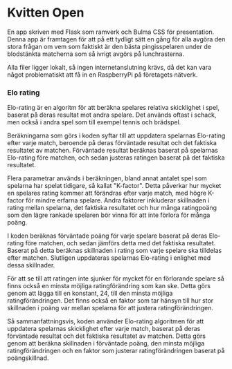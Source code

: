 # Kvitten Open
En app skriven med Flask som ramverk och Bulma CSS för presentation. Denna app är framtagen för att på ett tydligt sätt en gång för alla avgöra den stora frågan om vem som faktiskt är den bästa pingisspelaren under de blodstänkta matcherna som så ivrigt avgörs på lunchrasterna.

Alla filer ligger lokalt, så ingen internetanslutning krävs, då det kan vara något problematiskt att få in en RaspberryPi på företagets nätverk.

### Elo rating
Elo-rating är en algoritm för att beräkna spelares relativa skicklighet i spel, baserat på deras resultat mot andra spelare. Det används oftast i schack, men också i andra spel som till exempel tennis och brädspel.

Beräkningarna som görs i koden syftar till att uppdatera spelarnas Elo-rating efter varje match, beroende på deras förväntade resultat och det faktiska resultatet av matchen. Förväntade resultat beräknas baserat på spelarnas Elo-rating före matchen, och sedan justeras ratingen baserat på det faktiska resultatet.

Flera parametrar används i beräkningen, bland annat antalet spel som spelarna har spelat tidigare, så kallat "K-factor". Detta påverkar hur mycket en spelares rating kommer att förändras efter varje match, med högre K-factor för mindre erfarna spelare. Andra faktorer inkluderar skillnaden i rating mellan spelarna, det faktiska resultatet och hur många ratingpoäng som den lägre rankade spelaren bör vinna för att inte förlora för många poäng.

I koden beräknas förväntade poäng för varje spelare baserat på deras Elo-rating före matchen, och sedan jämförs detta med det faktiska resultatet. Baserat på detta beräknas skillnaden i rating som varje spelare ska tilldelas efter matchen. Slutligen uppdateras spelarnas Elo-rating i enlighet med dessa skillnader.

För att se till att ratingen inte sjunker för mycket för en förlorande spelare så finns också en minsta möjliga ratingförändring som kan ske. Detta görs genom att lägga till en konstant, 24, till den minsta möjliga ratingförändringen. Det finns också en faktor som tar hänsyn till hur stor skillnaden i poäng var mellan spelarna för att justera ratingförändringen.

Så sammanfattningsvis, koden använder Elo-rating algoritmen för att uppdatera spelarnas skicklighet efter varje match, baserat på deras förväntade resultat och det faktiska resultatet av matchen. Detta görs genom att beräkna skillnaden i förväntade poäng, den minsta möjliga ratingförändringen och en faktor som justerar ratingförändringen baserat på poängskillnad.